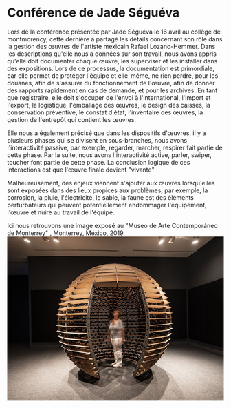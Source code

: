 # Conférence de Jade Séguéva

Lors de la conférence présentée par Jade Séguéva le 16 avril au collège de montmorency, cette dernière a partagé les détails concernant son rôle dans la gestion des œuvres de l'artiste mexicain Rafael Lozano-Hemmer. Dans les descriptions qu'elle nous a données sur son travail, nous avons appris qu'elle doit documenter chaque œuvre, les superviser et les installer dans des expositions. 
Lors de ce processus, la documentation est primordiale, car elle permet de protéger l'équipe et elle-même, ne rien perdre, pour les douanes, afin de s'assurer du fonctionnement de l'œuvre, afin de donner des rapports rapidement en cas de demande, et pour les archives. En tant que registraire, elle doit s'occuper de l'envoi à l'international, l'import et l'export, la logistique, l'emballage des œuvres, le design des caisses, la conservation préventive, le constat d'état, l'inventaire des œuvres, la gestion de l'entrepôt qui contient les œuvres.

Elle nous a également précisé que dans les dispositifs d'œuvres, il y a plusieurs phases qui se divisent en sous-branches, nous avons l'interactivité passive, par exemple, regarder, marcher, respirer fait partie de cette phase. Par la suite, nous avons l'interactivité active, parler, swiper, toucher font partie de cette phase. La conclusion logique de ces interactions est que l'œuvre finale devient "vivante"

Malheureusement, des enjeux viennent s'ajouter aux œuvres lorsqu'elles sont exposées dans des lieux propices aux problèmes, par exemple, la corrosion, la pluie, l'électricité, le sable, la faune est des éléments perturbateurs qui peuvent potentiellement endommager l'équipement, l'œuvre et nuire au travail de l'équipe. 


Ici nous retrouvons une image exposé au "Museo de Arte Contemporáneo de Monterrey" , Monterrey, México, 2019  
![](https://raw.githubusercontent.com/KaissoGithub/H24_V11_inspirations_kaissoumi/main/conference/media/splash_sphere_packing_bach.jpg)
